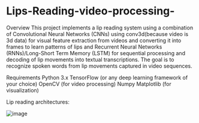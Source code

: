# Lips-Reading-video-processing-
Overview
This project implements a lip reading system using a combination of Convolutional Neural Networks (CNNs) using conv3d(because video is 3d data) for visual feature extraction from videos and converting it into frames to learn patterns of lips and Recurrent Neural Networks (RNNs)/Long-Short Term Memory (LSTM)  for sequential processing and decoding of lip movements into textual transcriptions. The goal is to recognize spoken words from lip movements captured in video sequences.

Requirements
Python 3.x
TensorFlow (or any deep learning framework of your choice)
OpenCV (for video processing)
Numpy
Matplotlib (for visualization)

Lip reading architectures:

![image](https://github.com/muhammadmehdi89/Lips-Reading-video-processing-using-keras/assets/142395586/a40a3659-9244-4936-91ec-16ec3a85eb44)
